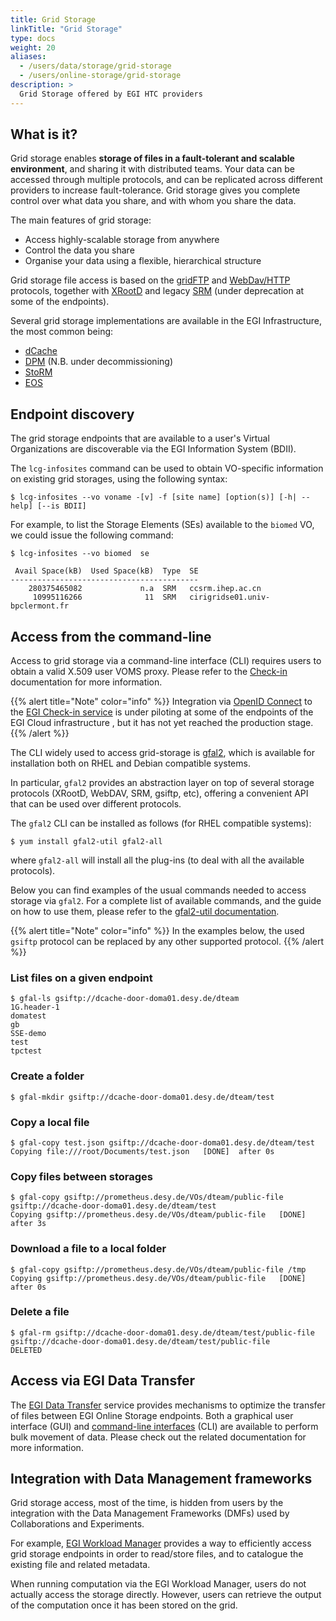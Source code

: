 ```yaml
---
title: Grid Storage
linkTitle: "Grid Storage"
type: docs
weight: 20
aliases:
  - /users/data/storage/grid-storage
  - /users/online-storage/grid-storage
description: >
  Grid Storage offered by EGI HTC providers
---
```


## What is it?

Grid storage enables **storage of files in a fault-tolerant and scalable
environment**, and sharing it with distributed teams. Your data can be accessed
through multiple protocols, and can be replicated across different providers to
increase fault-tolerance. Grid storage gives you complete control over what data
you share, and with whom you share the data.

The main features of grid storage:

- Access highly-scalable storage from anywhere
- Control the data you share
- Organise your data using a flexible, hierarchical structure

Grid storage file access is based on the
[gridFTP](https://en.wikipedia.org/wiki/GridFTP) and
[WebDav/HTTP](https://en.wikipedia.org/wiki/WebDAV) protocols, together with
[XRootD](https://xrootd.slac.stanford.edu/) and legacy
[SRM](https://www.gridpp.ac.uk/wiki/SRM) (under deprecation at some of the
endpoints).

Several grid storage implementations are available in the EGI Infrastructure,
the most common being:

- [dCache](https://www.dcache.org/)
- [DPM](https://twiki.cern.ch/twiki/bin/view/DPM/) (N.B. under decommissioning)
- [StoRM](https://italiangrid.github.io/storm/)
- [EOS](https://eos-web.web.cern.ch/eos-web/)

## Endpoint discovery

The grid storage endpoints that are available to a user's Virtual Organizations
are discoverable via the EGI Information System (BDII).

<!-- markdownlint-disable commands-show-output no-inline-html -->
<!-- TODO Add details about how to setup lcg-infosites CLI -->
<!-- markdownlint-enable no-inline-html -->

The `lcg-infosites` command can be used to obtain VO-specific information on
existing grid storages, using the following syntax:

```shell
$ lcg-infosites --vo voname -[v] -f [site name] [option(s)] [-h| --help] [--is BDII]
```

For example, to list the Storage Elements (SEs) available to the `biomed` VO, we
could issue the following command:

```shell
$ lcg-infosites --vo biomed  se

 Avail Space(kB)  Used Space(kB)  Type  SE
------------------------------------------
    280375465082             n.a  SRM   ccsrm.ihep.ac.cn
     10995116266              11  SRM   cirigridse01.univ-bpclermont.fr

```

## Access from the command-line

Access to grid storage via a command-line interface (CLI) requires users to
obtain a valid X.509 user VOMS proxy. Please refer to the
[Check-in](../../../aai/check-in/vos/voms) documentation for more information.

{{% alert title="Note" color="info" %}} Integration via
[OpenID Connect](https://openid.net/connect) to the
[EGI Check-in service](../../../aai/check-in) is under piloting at some of the
endpoints of the EGI Cloud infrastructure , but it has not yet reached the
production stage. {{% /alert %}}

The CLI widely used to access grid-storage is
[gfal2](https://dmc-docs.web.cern.ch/dmc-docs/gfal2/gfal2.html), which is
available for installation both on RHEL and Debian compatible systems.

In particular, `gfal2` provides an abstraction layer on top of several storage
protocols (XRootD, WebDAV, SRM, gsiftp, etc), offering a convenient API that can
be used over different protocols.

The `gfal2` CLI can be installed as follows (for RHEL compatible systems):

```shell
$ yum install gfal2-util gfal2-all
```

where `gfal2-all` will install all the plug-ins (to deal with all the available
protocols).

Below you can find examples of the usual commands needed to access storage via
`gfal2`. For a complete list of available commands, and the guide on how to use
them, please refer to the
[gfal2-util documentation](https://dmc-docs.web.cern.ch/dmc-docs/gfal2-util.html).

{{% alert title="Note" color="info" %}} In the examples below, the used `gsiftp`
protocol can be replaced by any other supported protocol. {{% /alert %}}

### List files on a given endpoint

```shell
$ gfal-ls gsiftp://dcache-door-doma01.desy.de/dteam
1G.header-1
domatest
gb
SSE-demo
test
tpctest
```

### Create a folder

```shell
$ gfal-mkdir gsiftp://dcache-door-doma01.desy.de/dteam/test
```

<!-- markdownlint-enable commands-show-output -->

### Copy a local file

```shell
$ gfal-copy test.json gsiftp://dcache-door-doma01.desy.de/dteam/test
Copying file:///root/Documents/test.json   [DONE]  after 0s
```

### Copy files between storages

```shell
$ gfal-copy gsiftp://prometheus.desy.de/VOs/dteam/public-file gsiftp://dcache-door-doma01.desy.de/dteam/test
Copying gsiftp://prometheus.desy.de/VOs/dteam/public-file   [DONE]  after 3s
```

### Download a file to a local folder

```shell
$ gfal-copy gsiftp://prometheus.desy.de/VOs/dteam/public-file /tmp
Copying gsiftp://prometheus.desy.de/VOs/dteam/public-file   [DONE]  after 0s
```

### Delete a file

```shell
$ gfal-rm gsiftp://dcache-door-doma01.desy.de/dteam/test/public-file
gsiftp://dcache-door-doma01.desy.de/dteam/test/public-file      DELETED
```

## Access via EGI Data Transfer

The [EGI Data Transfer](../../../data/management/data-transfer) service provides
mechanisms to optimize the transfer of files between EGI Online Storage
endpoints. Both a graphical user interface (GUI) and
[command-line interfaces](../../../data/management/data-transfer/clients)
(CLI) are available to perform bulk movement of data. Please check out the
related documentation for more information.

## Integration with Data Management frameworks

Grid storage access, most of the time, is hidden from users by the integration
with the Data Management Frameworks (DMFs) used by Collaborations and
Experiments.

For example,
[EGI Workload Manager](../../../compute/orchestration/workload-manager) provides
a way to efficiently access grid storage endpoints in order to read/store files,
and to catalogue the existing file and related metadata.

When running computation via the EGI Workload Manager, users do not actually
access the storage directly. However, users can retrieve the output of the
computation once it has been stored on the grid.
